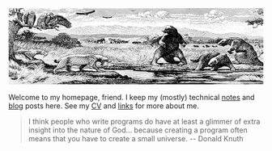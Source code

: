 ![tar pit](/static/tar-pit.png "tar pit")

Welcome to my homepage, friend. I keep my (mostly) technical [notes](notes) and [blog](blog) posts here. See my [CV](cv.md) and [links](links.md) for more about me.

> I think people who write programs do have at least a glimmer of extra insight into the nature of God... because creating a program often means that you have to create a small universe. -- Donald Knuth
